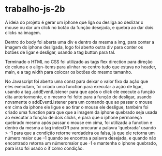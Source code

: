 # trabalho-js-2b
A ideia do projeto é gerar um iphone que liga ou desliga ao deslizar o mouse ou dar um click no botão da função desejada, e quebra ao dar dois clicks na imagem. 

Dentro do body foi aberta uma div e dentro da mesma a img, para conter a imagem do iphone desligada, logo foi aberto outra div para conter os botões de ligar e desligar, usando a tag button para tal. 

Terminado o HTML no CSS foi utilizado as tags flex direction para direção de coluna e o align-items para alinhar no centro tudo que estava no header, main, e a tag width para colocar os botões do mesmo tamanho. 

No Javascript foi aberto uma const para deixar o valor fixo da ação que eles executam, foi criado uma function para executar a ação de ligar, usando a tag .addEventListener para que após o click ele execute a função dita anteriormente, e o mesmo foi feito para a função de desligar, usando novamente o addEventListener para um comando que ao passar o mouse em cima da iphone ele ligue e ao tirar o mouse ele desligue, também foi criado uma function para que  que a imagem da iphone quebrado seja usada ao executar a função de dois clicks, e para que o iphone permaneça quebrado mesmo após passar o mouse em cima, foi utilizada a function e dentro da mesma a tag indexOff para procurar a palavra 'quebrada' usando > -1 para que a condição retorne verdadeira ou falsa, já que ele retorna um número maior que –1 quando se encontra a palavra desejada, e quando não encontrado retorna um númeromaior que -1 e mantenha o iphone quebrado, para isso foi usado o if como condição. 
